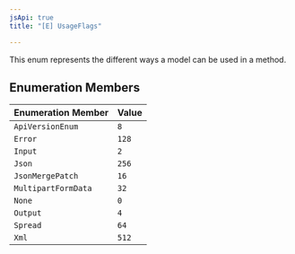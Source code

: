 ```yaml
---
jsApi: true
title: "[E] UsageFlags"

---
```

This enum represents the different ways a model can be used in a method.

## Enumeration Members

| Enumeration Member | Value |
| ------ | ------ |
| `ApiVersionEnum` | `8` |
| `Error` | `128` |
| `Input` | `2` |
| `Json` | `256` |
| `JsonMergePatch` | `16` |
| `MultipartFormData` | `32` |
| `None` | `0` |
| `Output` | `4` |
| `Spread` | `64` |
| `Xml` | `512` |
